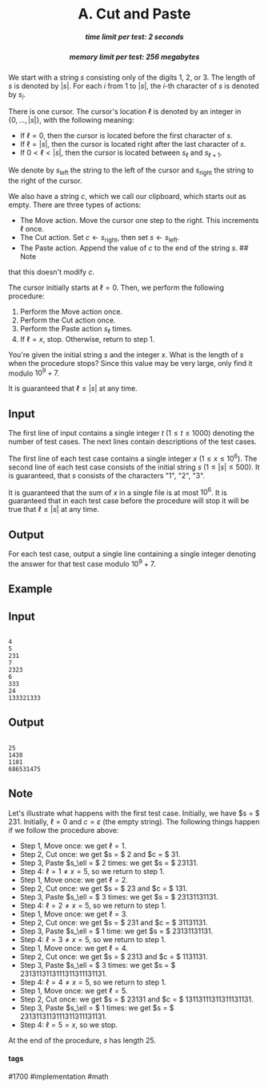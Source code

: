 <h1 style='text-align: center;'> A. Cut and Paste</h1>

<h5 style='text-align: center;'>time limit per test: 2 seconds</h5>
<h5 style='text-align: center;'>memory limit per test: 256 megabytes</h5>

We start with a string $s$ consisting only of the digits $1$, $2$, or $3$. The length of $s$ is denoted by $|s|$. For each $i$ from $1$ to $|s|$, the $i$-th character of $s$ is denoted by $s_i$. 

There is one cursor. The cursor's location $\ell$ is denoted by an integer in $\{0, \ldots, |s|\}$, with the following meaning: 

* If $\ell = 0$, then the cursor is located before the first character of $s$.
* If $\ell = |s|$, then the cursor is located right after the last character of $s$.
* If $0 < \ell < |s|$, then the cursor is located between $s_\ell$ and $s_{\ell+1}$.

We denote by $s_\text{left}$ the string to the left of the cursor and $s_\text{right}$ the string to the right of the cursor. 

We also have a string $c$, which we call our clipboard, which starts out as empty. There are three types of actions:

* The Move action. Move the cursor one step to the right. This increments $\ell$ once.
* The Cut action. Set $c \leftarrow s_\text{right}$, then set $s \leftarrow s_\text{left}$.
* The Paste action. Append the value of $c$ to the end of the string $s$. ## Note

 that this doesn't modify $c$.

The cursor initially starts at $\ell = 0$. Then, we perform the following procedure:

1. Perform the Move action once.
2. Perform the Cut action once.
3. Perform the Paste action $s_\ell$ times.
4. If $\ell = x$, stop. Otherwise, return to step 1.

You're given the initial string $s$ and the integer $x$. What is the length of $s$ when the procedure stops? Since this value may be very large, only find it modulo $10^9 + 7$. 

It is guaranteed that $\ell \le |s|$ at any time.

## Input

The first line of input contains a single integer $t$ ($1 \le t \le 1000$) denoting the number of test cases. The next lines contain descriptions of the test cases.

The first line of each test case contains a single integer $x$ ($1 \le x \le 10^6$). The second line of each test case consists of the initial string $s$ ($1 \le |s| \le 500$). It is guaranteed, that $s$ consists of the characters "1", "2", "3".

It is guaranteed that the sum of $x$ in a single file is at most $10^6$. It is guaranteed that in each test case before the procedure will stop it will be true that $\ell \le |s|$ at any time.

## Output

For each test case, output a single line containing a single integer denoting the answer for that test case modulo $10^9 + 7$. 

## Example

## Input


```

4
5
231
7
2323
6
333
24
133321333

```
## Output


```

25
1438
1101
686531475

```
## Note

Let's illustrate what happens with the first test case. Initially, we have $s = $ 231. Initially, $\ell = 0$ and $c = \varepsilon$ (the empty string). The following things happen if we follow the procedure above:

 

* Step 1, Move once: we get $\ell = 1$.
* Step 2, Cut once: we get $s = $ 2 and $c = $ 31.
* Step 3, Paste $s_\ell = $ 2 times: we get $s = $ 23131.
* Step 4: $\ell = 1 \not= x = 5$, so we return to step 1.
* Step 1, Move once: we get $\ell = 2$.
* Step 2, Cut once: we get $s = $ 23 and $c = $ 131.
* Step 3, Paste $s_\ell = $ 3 times: we get $s = $ 23131131131.
* Step 4: $\ell = 2 \not= x = 5$, so we return to step 1.
* Step 1, Move once: we get $\ell = 3$.
* Step 2, Cut once: we get $s = $ 231 and $c = $ 31131131.
* Step 3, Paste $s_\ell = $ 1 time: we get $s = $ 23131131131.
* Step 4: $\ell = 3 \not= x = 5$, so we return to step 1.
* Step 1, Move once: we get $\ell = 4$.
* Step 2, Cut once: we get $s = $ 2313 and $c = $ 1131131.
* Step 3, Paste $s_\ell = $ 3 times: we get $s = $ 2313113113111311311131131.
* Step 4: $\ell = 4 \not= x = 5$, so we return to step 1.
* Step 1, Move once: we get $\ell = 5$.
* Step 2, Cut once: we get $s = $ 23131 and $c = $ 13113111311311131131.
* Step 3, Paste $s_\ell = $ 1 times: we get $s = $ 2313113113111311311131131.
* Step 4: $\ell = 5 = x$, so we stop.

At the end of the procedure, $s$ has length $25$. 



#### tags 

#1700 #implementation #math 